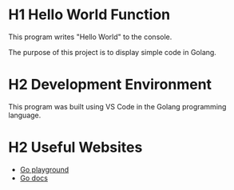 # H1 Hello World Function

This program writes "Hello World" to the console.

The purpose of this project is to display simple code in Golang.

# H2 Development Environment

This program was built using VS Code in the Golang programming language.

# H2 Useful Websites

* [Go playground](https://go.dev/play/)
* [Go docs](https://go.dev/)